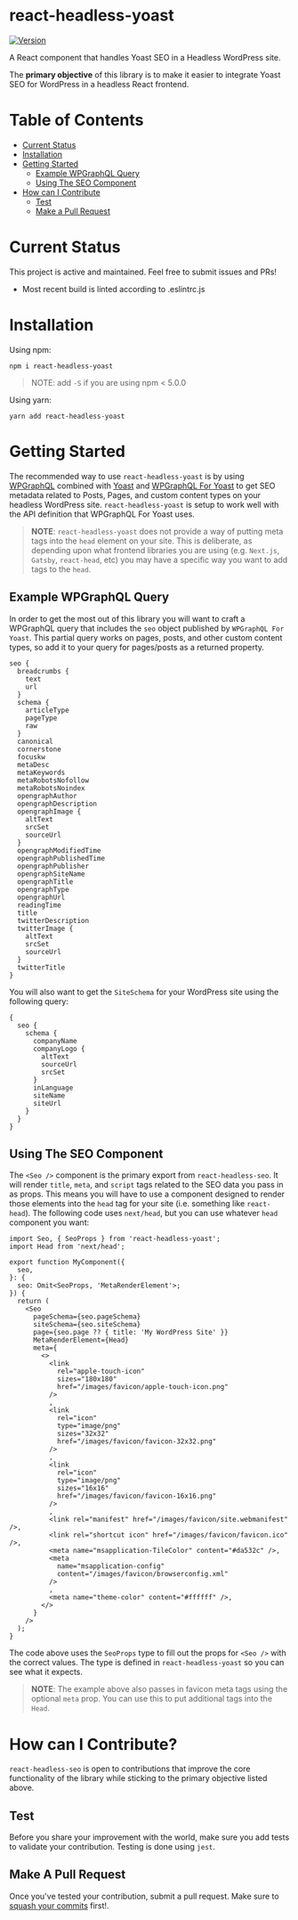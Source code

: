 # react-headless-yoast

[![Version](https://img.shields.io/npm/v/react-headless-yoast.svg)](https://npmjs.org/package/react-headless-yoast)

A React component that handles Yoast SEO in a Headless WordPress site.

The **primary objective** of this library is to make it easier to integrate Yoast SEO for WordPress in a headless React frontend.

# Table of Contents

- [Current Status](#current-status)
- [Installation](#installation)
- [Getting Started](#getting-started)
  - [Example WPGraphQL Query](#example-wpgraphql-query)
  - [Using The SEO Component](#using-the-seo-component)
- [How can I Contribute](#how-can-i-contribute)
  - [Test](#test)
  - [Make a Pull Request](#make-a-pull-request)

# Current Status

This project is active and maintained. Feel free to submit issues and PRs!

- Most recent build is linted according to .eslintrc.js

# Installation

Using npm:

```shell
npm i react-headless-yoast
```

> NOTE: add `-S` if you are using npm < 5.0.0

Using yarn:

```shell
yarn add react-headless-yoast
```

# Getting Started

The recommended way to use `react-headless-yoast` is by using [WPGraphQL](https://www.wpgraphql.com/) combined with [Yoast](https://yoast.com/wordpress/plugins/seo/) and [WPGraphQL For Yoast](https://github.com/ashhitch/wp-graphql-yoast-seo) to get SEO metadata related to Posts, Pages, and custom content types on your headless WordPress site. `react-headless-yoast` is setup to work well with the API definition that WPGraphQL For Yoast uses.

> **NOTE**: `react-headless-yoast` does not provide a way of putting meta tags into the `head` element on your site. This is deliberate, as depending upon what frontend libraries you are using (e.g. `Next.js`, `Gatsby`, `react-head`, etc) you may have a specific way you want to add tags to the `head`.

## Example WPGraphQL Query

In order to get the most out of this library you will want to craft a WPGraphQL query that includes the `seo` object published by `WPGraphQL For Yoast`. This partial query works on pages, posts, and other custom content types, so add it to your query for pages/posts as a returned property.

```
seo {
  breadcrumbs {
    text
    url
  }
  schema {
    articleType
    pageType
    raw
  }
  canonical
  cornerstone
  focuskw
  metaDesc
  metaKeywords
  metaRobotsNofollow
  metaRobotsNoindex
  opengraphAuthor
  opengraphDescription
  opengraphImage {
    altText
    srcSet
    sourceUrl
  }
  opengraphModifiedTime
  opengraphPublishedTime
  opengraphPublisher
  opengraphSiteName
  opengraphTitle
  opengraphType
  opengraphUrl
  readingTime
  title
  twitterDescription
  twitterImage {
    altText
    srcSet
    sourceUrl
  }
  twitterTitle
}
```

You will also want to get the `SiteSchema` for your WordPress site using the following query:

```
{
  seo {
    schema {
      companyName
      companyLogo {
        altText
        sourceUrl
        srcSet
      }
      inLanguage
      siteName
      siteUrl
    }
  }
}
```

## Using The SEO Component

The `<Seo />` component is the primary export from `react-headless-seo`. It will render `title`, `meta`, and `script` tags related to the SEO data you pass in as props. This means you will have to use a component designed to render those elements into the `head` tag for your site (i.e. something like `react-head`). The following code uses `next/head`, but you can use whatever `head` component you want:

```tsx
import Seo, { SeoProps } from 'react-headless-yoast';
import Head from 'next/head';

export function MyComponent({
  seo,
}: {
  seo: Omit<SeoProps, 'MetaRenderElement'>;
}) {
  return (
    <Seo
      pageSchema={seo.pageSchema}
      siteSchema={seo.siteSchema}
      page={seo.page ?? { title: 'My WordPress Site' }}
      MetaRenderElement={Head}
      meta={
        <>
          <link
            rel="apple-touch-icon"
            sizes="180x180"
            href="/images/favicon/apple-touch-icon.png"
          />
          ,
          <link
            rel="icon"
            type="image/png"
            sizes="32x32"
            href="/images/favicon/favicon-32x32.png"
          />
          ,
          <link
            rel="icon"
            type="image/png"
            sizes="16x16"
            href="/images/favicon/favicon-16x16.png"
          />
          ,
          <link rel="manifest" href="/images/favicon/site.webmanifest" />,
          <link rel="shortcut icon" href="/images/favicon/favicon.ico" />,
          <meta name="msapplication-TileColor" content="#da532c" />,
          <meta
            name="msapplication-config"
            content="/images/favicon/browserconfig.xml"
          />
          ,
          <meta name="theme-color" content="#ffffff" />,
        </>
      }
    />
  );
}
```

The code above uses the `SeoProps` type to fill out the props for `<Seo />` with the correct values. The type is defined in `react-headless-yoast` so you can see what it expects.

> **NOTE**: The example above also passes in favicon meta tags using the optional `meta` prop. You can use this to put additional tags into the `Head`.

# How can I Contribute?

`react-headless-seo` is open to contributions that improve the core functionality of the library while sticking to the primary objective listed above.

## Test

Before you share your improvement with the world, make sure you add tests to validate your contribution. Testing is done using `jest`.

## Make A Pull Request

Once you've tested your contribution, submit a pull request. Make sure to [squash your commits](https://git-scm.com/book/en/v2/Git-Tools-Rewriting-History#_squashing) first!.

